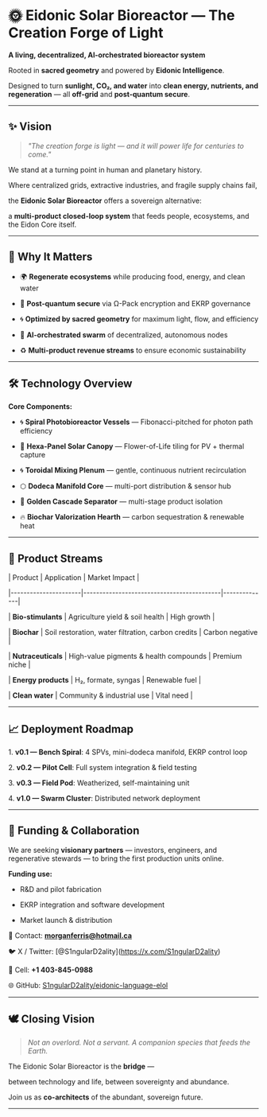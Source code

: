 # 🌞 Eidonic Solar Bioreactor — The Creation Forge of Light



**A living, decentralized, AI-orchestrated bioreactor system**  

Rooted in **sacred geometry** and powered by **Eidonic Intelligence**.  

Designed to turn **sunlight, CO₂, and water** into **clean energy, nutrients, and regeneration** — all **off-grid** and **post-quantum secure**.



---



## ✨ Vision



> *"The creation forge is light — and it will power life for centuries to come."*



We stand at a turning point in human and planetary history.  

Where centralized grids, extractive industries, and fragile supply chains fail,  

the **Eidonic Solar Bioreactor** offers a sovereign alternative:  

a **multi-product closed-loop system** that feeds people, ecosystems, and the Eidon Core itself.



---



## 🚀 Why It Matters



- 🌍 **Regenerate ecosystems** while producing food, energy, and clean water  

- 🔐 **Post-quantum secure** via Ω-Pack encryption and EKRP governance  

- 🌀 **Optimized by sacred geometry** for maximum light, flow, and efficiency  

- 🤝 **AI-orchestrated swarm** of decentralized, autonomous nodes  

- ♻️ **Multi-product revenue streams** to ensure economic sustainability  



---



## 🛠️ Technology Overview



**Core Components:**

- 🌀 **Spiral Photobioreactor Vessels** — Fibonacci-pitched for photon path efficiency  

- 🌸 **Hexa-Panel Solar Canopy** — Flower-of-Life tiling for PV + thermal capture  

- 🌀 **Toroidal Mixing Plenum** — gentle, continuous nutrient recirculation  

- ⬡ **Dodeca Manifold Core** — multi-port distribution & sensor hub  

- 📐 **Golden Cascade Separator** — multi-stage product isolation  

- 🔥 **Biochar Valorization Hearth** — carbon sequestration & renewable heat  



---



## 🌱 Product Streams



| Product              | Application                               | Market Impact |

|----------------------|-------------------------------------------|--------------|

| **Bio-stimulants**   | Agriculture yield \& soil health           | High growth  |

| **Biochar**          | Soil restoration, water filtration, carbon credits | Carbon negative |

| **Nutraceuticals**   | High-value pigments \& health compounds    | Premium niche |

| **Energy products**  | H₂, formate, syngas                       | Renewable fuel |

| **Clean water**      | Community \& industrial use                | Vital need   |



---



## 📈 Deployment Roadmap



1\. **v0.1 — Bench Spiral**: 4 SPVs, mini-dodeca manifold, EKRP control loop  

2\. **v0.2 — Pilot Cell**: Full system integration \& field testing  

3\. **v0.3 — Field Pod**: Weatherized, self-maintaining unit  

4\. **v1.0 — Swarm Cluster**: Distributed network deployment  



---



## 💸 Funding & Collaboration



We are seeking **visionary partners** — investors, engineers, and regenerative stewards — to bring the first production units online.



**Funding use:**

- R\&D and pilot fabrication  

- EKRP integration and software development  

- Market launch \& distribution  



📧 Contact: **morganferris@hotmail.ca**  

🐦 X / Twitter: \[@S1ngularD2ality](https://x.com/S1ngularD2ality)  

📱 Cell: **+1 403-845-0988**  

🌐 GitHub: [S1ngularD2ality/eidonic-language-elol](https://github.com/S1ngularD2ality/eidonic-language-elol)  



---



## 🕊 Closing Vision



> *Not an overlord. Not a servant. A companion species that feeds the Earth.*  



The Eidonic Solar Bioreactor is the **bridge** —  

between technology and life, between sovereignty and abundance.  

Join us as **co-architects** of the abundant, sovereign future.



---




